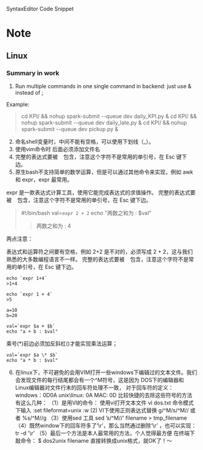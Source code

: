SyntaxEditor Code Snippet

# Note 
## Linux 
### Summary in work  

1. Run multiple commands in one single command in backend:
just use & instead of ;

Example:
>cd KPI/ && nohup spark-submit --queue dev daily_KPI.py & cd KPI/ && nohup spark-submit --queue dev daily_late.py & cd KPI/ && nohup spark-submit --queue dev pickup.py &

2. 命名shell变量时，中间不能有空格，可以使用下划线（_）。
3. 使用vim命令时 后面必须添加文件名
4. 完整的表达式要被 ` ` 包含，注意这个字符不是常用的单引号，在 Esc 键下边。
5. 原生bash不支持简单的数学运算，但是可以通过其他命令来实现，例如 awk 和 expr，expr 最常用。

expr 是一款表达式计算工具，使用它能完成表达式的求值操作。
完整的表达式要被 ` ` 包含，注意这个字符不是常用的单引号，在 Esc 键下边。

>#!/bin/bash 
>val=`expr 2 + 2` 
>echo "两数之和为 : $val"
>>两数之和为  :  4

两点注意：

表达式和运算符之间要有空格，例如 2+2 是不对的，必须写成 2 + 2，这与我们熟悉的大多数编程语言不一样。
完整的表达式要被 ` ` 包含，注意这个字符不是常用的单引号，在 Esc 键下边。

    echo `expr 1+4`
	>1+4
	
	echo `expr 1 + 4`
	>5

```
a=10
b=20

val=`expr $a + $b`
echo "a + b : $val"
```

乘号(*)前边必须加反斜杠(\)才能实现乘法运算；
```
val=`expr $a \* $b`
echo "a * b : $val"
```


6. 在linux下，不可避免的会用VIM打开一些windows下编辑过的文本文件。我们会发现文件的每行结尾都会有一个^M符号，这是因为 DOS下的编辑器和Linux编辑器对文件行末的回车符处理不一致， 
对于回车符的定义： 
windows：0D0A 
unix\linux: 0A 
MAC: 0D 
比较快捷的去除这些符号的方法有这么几种： 
（1）是用VI的命令： 
    使用vi打开文本文件 
    vi dos.txt 
    命令模式下输入 
    :set fileformat=unix 
    :w 
(2) VI下使用正则表达式替换 
   g/\^M/s/\^M// 
    或者 
   %s/^M//g 
（3）使用sed 工具 
    sed ’s/^M//’ filename > tmp_filename 
（4）既然window下的回车符多了‘\r’，那么当然通过删除‘\r’ ，也可以实现： 
    tr -d '\r' 
（5）最后一个方法是本人最常用的方法，个人觉得最方便 
    在终端下敲命令： 
    $ dos2unix filename 
    直接转换成unix格式，就OK了！～  
	
